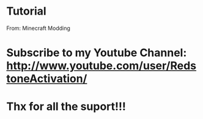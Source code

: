 Tutorial
========

From: Minecraft Modding

Subscribe to my Youtube Channel: http://www.youtube.com/user/RedstoneActivation/
========
Thx for all the suport!!!
========
